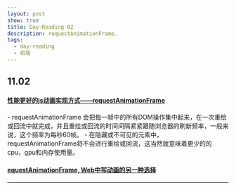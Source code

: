 ```yaml
---
layout: post
show: true
title: Day-Reading 02
description: requestAnimationFrame、
tags:
  - day-reading
  - 前端
---
```


<h2>11.02</h2>

<h4><a href="http://www.cnblogs.com/2050/p/3871517.html" target="_blank">性能更好的js动画实现方式——requestAnimationFrame</a></h4>
- requestAnimationFrame 会把每一帧中的所有DOM操作集中起来，在一次重绘或回流中就完成，并且重绘或回流的时间间隔紧紧跟随浏览器的刷新频率，一般来说，这个频率为每秒60帧。
- 在隐藏或不可见的元素中，requestAnimationFrame将不会进行重绘或回流，这当然就意味着更少的的cpu，gpu和内存使用量。

<h4><a href="http://www.cnblogs.com/Wayou/p/requestAnimationFrame.html" target="_blank">equestAnimationFrame, Web中写动画的另一种选择</a></h4>

---